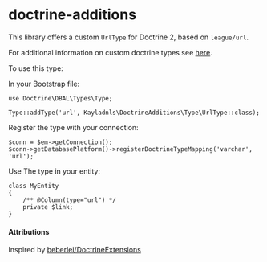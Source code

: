 # doctrine-additions

    
This library offers a custom `UrlType` for Doctrine 2, based on `league/url`. 

For additional information on custom doctrine types see [here](http://doctrine-orm.readthedocs.org/projects/doctrine-orm/en/latest/cookbook/custom-mapping-types.html). 

To use this type: 

In your Bootstrap file: 
```
use Doctrine\DBAL\Types\Type;

Type::addType('url', Kayladnls\DoctrineAdditions\Type\UrlType::class);
```

Register the type with your connection: 
```
$conn = $em->getConnection();
$conn->getDatabasePlatform()->registerDoctrineTypeMapping('varchar', 'url');
```
Use The type in your entity:

```
class MyEntity
{
    /** @Column(type="url") */
    private $link;
}
```

#### Attributions
Inspired by [beberlei/DoctrineExtensions](https://github.com/beberlei/DoctrineExtensions)